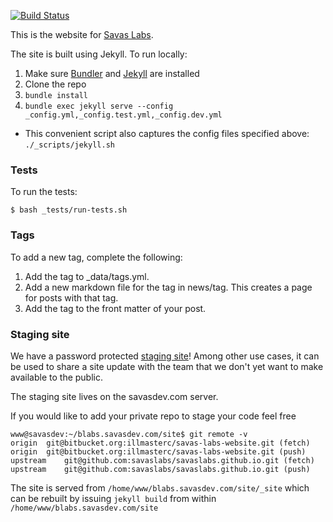 [![Build Status](https://travis-ci.org/savaslabs/savaslabs.github.io.svg?branch=master)](https://travis-ci.org/savaslabs/savaslabs.github.io)

This is the website for [Savas Labs](http://savaslabs.com).

The site is built using Jekyll. To run locally:

1. Make sure [Bundler](http://bundler.io) and [Jekyll](http://jekyllrb.com/docs/installation/) are installed
2. Clone the repo
3. `bundle install`
4. `bundle exec jekyll serve --config _config.yml,_config.test.yml,_config.dev.yml`
 - This convenient script also captures the config files specified above: `./_scripts/jekyll.sh`

### Tests

To run the tests:

`$ bash _tests/run-tests.sh`

### Tags

To add a new tag, complete the following:

1. Add the tag to _data/tags.yml.
2. Add a new markdown file for the tag in news/tag. This creates a page for posts with that tag.
3. Add the tag to the front matter of your post.


### Staging site

We have a password protected [staging site](http://blabs.savasdev.com)!
Among other use cases, it can be used to share a site update with the team that
we don't yet want to make available to the public.

The staging site lives on the savasdev.com server.

If you would like to add your private repo to stage your code feel free

```
www@savasdev:~/blabs.savasdev.com/site$ git remote -v
origin	git@bitbucket.org:illmasterc/savas-labs-website.git (fetch)
origin	git@bitbucket.org:illmasterc/savas-labs-website.git (push)
upstream	git@github.com:savaslabs/savaslabs.github.io.git (fetch)
upstream	git@github.com:savaslabs/savaslabs.github.io.git (push)
```

The site is served from `/home/www/blabs.savasdev.com/site/_site` which can
be rebuilt by issuing `jekyll build` from within `/home/www/blabs.savasdev.com/site`